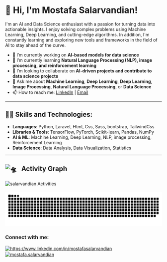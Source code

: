 # 👋 Hi, I'm Mostafa Salarvandian!
I'm an AI and Data Science enthusiast with a passion for turning data into actionable insights. I enjoy solving complex problems using Machine Learning, Deep Learning, and cutting-edge algorithms. In addition, I'm constantly learning and exploring new tools and frameworks in the field of AI to stay ahead of the curve.

- 🔭 I’m currently working on **AI-based models for data science**
- 🌱 I’m currently learning **Natural Language Processing (NLP), image processing, and reinforcement learning**
- 👯 I’m looking to collaborate on **AI-driven projects and contribute to data science projects**
- 💬 Ask me about **Machine Learning**, **Deep Learning**, **Deep Learning**, **Image Processing**, **Natural Language Processing**, or **Data Science**
- 📫 How to reach me: [LinkedIn](https://linkedin.com/in/mostafasalarvandian) | [Email](mailto:msalarvand1990@gmail.com)

---

## 🧑‍💻 Skills and Technologies:
- **Languages**: Python, Laravel, Html, Css, Sass, bootstrap, TailwindCss
- **Libraries & Tools**: TensorFlow, PyTorch, Scikit-learn, Pandas, NumPy
- **AI & ML**: Machine Learning, Deep Learning, NLP, image processing, Reinforcement Learning
- **Data Science**: Data Analysis, Data Visualization, Statistics

---

<h2 align="left"> <img src="https://fonts.gstatic.com/s/e/notoemoji/latest/1f6f8/512.gif" alt="🛸" width="60" > &nbsp; Activity Graph </h2>
<img align="center" src="https://github-readme-activity-graph.vercel.app/graph?username=salarvandian&theme=one-dark" alt="salarvandian Activities"/>

<br/>
<br/>


<img src="https://github.com/Platane/snk/raw/output/github-contribution-grid-snake.svg" alt="e" style="max-width: 100%;">


<h3 align="left">Connect with me:</h3>
<p align="left">
<a href="https://www.linkedin.com/in/mostafasalarvandian" target="blank"><img align="center" src="https://raw.githubusercontent.com/rahuldkjain/github-profile-readme-generator/master/src/images/icons/Social/linked-in-alt.svg" alt="https://www.linkedin.com/in/mostafasalarvandian" height="30" width="40" /></a>
<a href="https://instagram.com/mostafa.salarvandian" target="blank"><img align="center" src="https://raw.githubusercontent.com/rahuldkjain/github-profile-readme-generator/master/src/images/icons/Social/instagram.svg" alt="mostafa.salarvandian" height="30" width="40" /></a>
